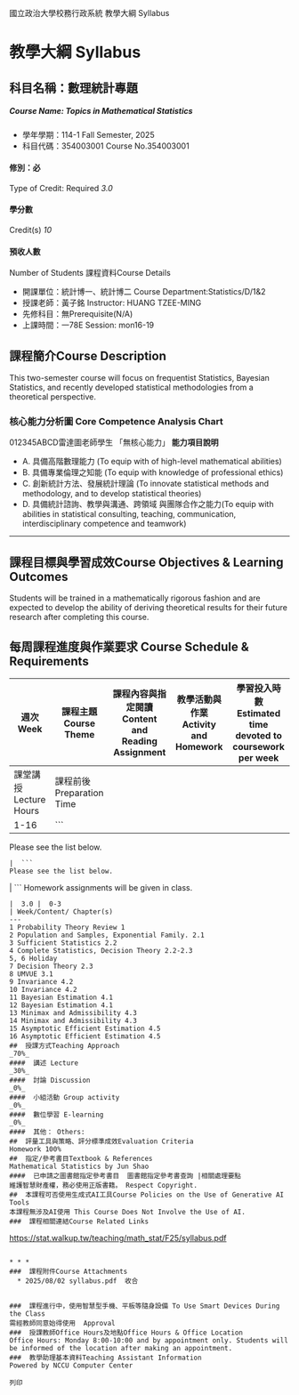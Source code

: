 國立政治大學校務行政系統 教學大綱 Syllabus
# 教學大綱 Syllabus
##  科目名稱：數理統計專題 
#####  Course Name: Topics in Mathematical Statistics
  * 學年學期：114-1 Fall Semester, 2025 
  * 科目代碼：354003001 Course No.354003001


#### 修別：必
Type of Credit: Required 
_3.0_
#### 學分數
Credit(s)
_10_
#### 預收人數
Number of Students
課程資料Course Details
  * 開課單位：統計博一、統計博二 Course Department:Statistics/D/1&2 
  * 授課老師：黃子銘 Instructor: HUANG TZEE-MING 
  * 先修科目：無Prerequisite(N/A)
  * 上課時間：一78E Session: mon16-19


##  課程簡介Course Description
This two-semester course will focus on frequentist Statistics, Bayesian Statistics, and recently developed statistical methodologies from a theoretical perspective.
###  核心能力分析圖 Core Competence Analysis Chart
012345ABCD雷達圖老師學生
「無核心能力」 
**能力項目說明**
  * A. 具備高階數理能力 (To equip with of high-level mathematical abilities)
  * B. 具備專業倫理之知能 (To equip with knowledge of professional ethics)
  * C. 創新統計方法、發展統計理論 (To innovate statistical methods and methodology, and to develop statistical theories)
  * D. 具備統計諮詢、教學與溝通、跨領域 與團隊合作之能力(To equip with abilities in statistical consulting, teaching, communication, interdisciplinary competence and teamwork)


* * *
##  課程目標與學習成效Course Objectives & Learning Outcomes 
Students will be trained in a mathematically rigorous fashion and are expected to develop the ability of deriving theoretical results for their future research after completing this course.
##  每周課程進度與作業要求 Course Schedule & Requirements
週次 Week | 課程主題 Course Theme | 課程內容與指定閱讀 Content and Reading Assignment | 教學活動與作業 Activity and Homework | 學習投入時數 Estimated time devoted to coursework per week  
---|---|---|---|---  
課堂講授 Lecture Hours | 課程前後 Preparation Time  
1-16 |  ```
Please see the list below.
```
|  ```
Please see the list below.
```
|  ```
Homework assignments will be given in class.

```
|  3.0 |  0-3  
| Week/Content/ Chapter(s)  
---  
1 Probability Theory Review 1  
2 Population and Samples, Exponential Family. 2.1  
3 Sufficient Statistics 2.2  
4 Complete Statistics, Decision Theory 2.2-2.3  
5, 6 Holiday  
7 Decision Theory 2.3  
8 UMVUE 3.1  
9 Invariance 4.2  
10 Invariance 4.2  
11 Bayesian Estimation 4.1  
12 Bayesian Estimation 4.1  
13 Minimax and Admissibility 4.3  
14 Minimax and Admissibility 4.3  
15 Asymptotic Efficient Estimation 4.5  
16 Asymptotic Efficient Estimation 4.5  
##  授課方式Teaching Approach
_70%_
####  講述 Lecture
_30%_
####  討論 Discussion
_0%_
####  小組活動 Group activity
_0%_
####  數位學習 E-learning
_0%_
####  其他： Others:
##  評量工具與策略、評分標準成效Evaluation Criteria
Homework 100%
##  指定/參考書目Textbook & References
Mathematical Statistics by Jun Shao
####  已申請之圖書館指定參考書目  圖書館指定參考書查詢 |相關處理要點
維護智慧財產權，務必使用正版書籍。 Respect Copyright.
##  本課程可否使用生成式AI工具Course Policies on the Use of Generative AI Tools
本課程無涉及AI使用 This Course Does Not Involve the Use of AI.
###  課程相關連結Course Related Links
```
https://stat.walkup.tw/teaching/math_stat/F25/syllabus.pdf
```

* * *
###  課程附件Course Attachments
  * 2025/08/02 syllabus.pdf  收合 


###  課程進行中，使用智慧型手機、平板等隨身設備 To Use Smart Devices During the Class
需經教師同意始得使用  Approval
###  授課教師Office Hours及地點Office Hours & Office Location
Office Hours: Monday 8:00-10:00 and by appointment only. Students will be informed of the location after making an appointment.
###  教學助理基本資料Teaching Assistant Information
Powered by NCCU Computer Center
  
列印
